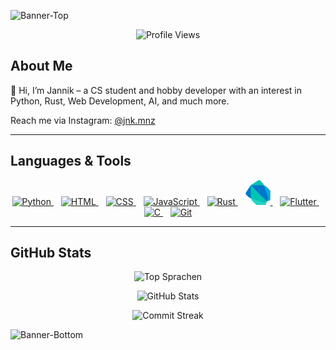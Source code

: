 ![Banner-Top](https://github.com/user-attachments/assets/c6125636-445f-454c-86a5-de527f5afc0c)

<p align="center">
  <img src="https://komarev.com/ghpvc/?username=dein-username&label=Visits&color=DD6387&style=flat" alt="Profile Views" />
</p>

## About Me
👋 Hi, I’m Jannik – a CS student and hobby developer with an interest in Python, Rust, Web Development, AI, and much more.

Reach me via Instagram: [@jnk.mnz](https://www.instagram.com/jnk.mnz/)

---

## Languages & Tools 
<p align="center">
  <a href="https://en.wikipedia.org/wiki/Python_(programming_language)" target="_blank"> 
    <img src="https://github.com/xandemon/developer-icons/blob/main/icons/python.svg" alt="Python" width="40" height="40"/> 
  </a>
  <span>&nbsp;&nbsp;</span>
  <a href="https://en.wikipedia.org/wiki/HTML" target="_blank"> 
    <img src="https://github.com/xandemon/developer-icons/blob/main/icons/html5.svg" alt="HTML" width="40" height="40"/> 
  </a>
  <span>&nbsp;&nbsp;</span>
  <a href="https://en.wikipedia.org/wiki/CSS" target="_blank"> 
    <img src="https://github.com/xandemon/developer-icons/blob/main/icons/css3.svg" alt="CSS" width="40" height="40"/> 
  </a>
  <span>&nbsp;&nbsp;</span>
  <a href="https://en.wikipedia.org/wiki/JavaScript" target="_blank"> 
    <img src="https://github.com/xandemon/developer-icons/blob/main/icons/javascript.svg" alt="JavaScript" width="40" height="40"/> 
  </a>
  <span>&nbsp;&nbsp;</span>
  <a href="https://en.wikipedia.org/wiki/Rust_(programming_language)" target="_blank"> 
    <img src="https://github.com/xandemon/developer-icons/blob/main/icons/rust-light.svg" alt="Rust" width="40" height="40"/> 
  </a>
  <span>&nbsp;&nbsp;</span>
  <a href="https://en.wikipedia.org/wiki/Dart_(programming_language)" target="_blank"> 
    <img src="https://raw.githubusercontent.com/devicons/devicon/master/icons/dart/dart-original.svg" alt="Dart" width="40" height="40"/> 
  </a>
  <span>&nbsp;&nbsp;</span>
  <a href="https://en.wikipedia.org/wiki/Flutter_(software)" target="_blank"> 
    <img src="https://github.com/xandemon/developer-icons/blob/main/icons/flutter.svg" alt="Flutter" width="40" height="40"/> 
  </a>
  <span>&nbsp;&nbsp;</span>
  <a href="https://en.wikipedia.org/wiki/C_(programming_language)" target="_blank"> 
    <img src="https://github.com/xandemon/developer-icons/blob/main/icons/c.svg" alt="C" width="40" height="40"/> 
  </a>
  <span>&nbsp;&nbsp;</span>
  <a href="https://en.wikipedia.org/wiki/Git" target="_blank"> 
    <img src="https://github.com/xandemon/developer-icons/blob/main/icons/git.svg" alt="Git" width="40" height="40"/> 
  </a>
</p>

---

## GitHub Stats
<p align="center">
  <img src="https://github-readme-stats.vercel.app/api/top-langs?username=jannikmenzel&show_icons=true&theme=dracula&locale=en&layout=compact" alt="Top Sprachen" />
</p>
<p align="center">
  <img src="https://github-readme-stats.vercel.app/api?username=jannikmenzel&show_icons=true&theme=dracula&cache_seconds=1800&locale=en" alt="GitHub Stats" />
</p>
<p align="center">
  <img src="https://streak-stats.demolab.com?user=jannikmenzel&theme=dracula&mode=weekly&fire=EB5454" alt="Commit Streak" />
</p>

![Banner-Bottom](https://github.com/user-attachments/assets/01c94a18-bf4e-4702-a038-0e3108fc4c6c)

